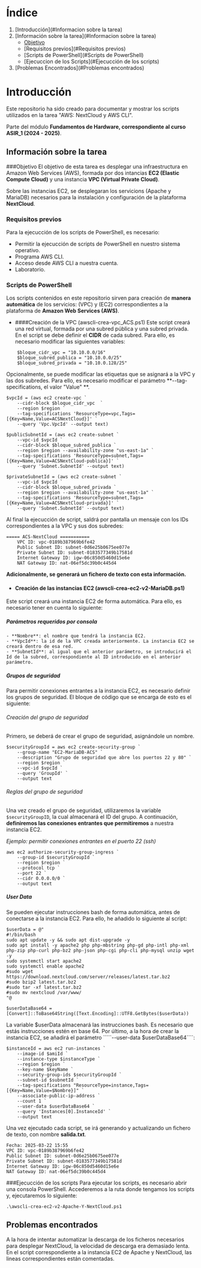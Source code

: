 # Índice
1. [Introducción](#Informacion sobre la tarea)
2. [Información sobre la tarea](#Informacion sobre la tarea)
	- [Objetivo](#Objetivo)
	- [Requisitos previos](#Requisitos previos)
	- [Scripts de PowerShell](#Scripts de PowerShell)
	- [Ejecuccion de los Scripts](#Ejecucción de los scripts)
3. [Problemas Encontrados](#Problemas encontrados)

# Introducción
Este repositorio ha sido creado para documentar y mostrar los scripts utilizados en la tarea "AWS: NextCloud y AWS CLI". 

Parte del módulo **Fundamentos de Hardware, correspondiente al curso ASIR_1 (2024 - 2025)**.

## Información sobre la tarea
###Objetivo
El objetivo de esta tarea es desplegar una infraestructura en Amazon Web Services (AWS), formada por dos intancias **EC2 (Elastic Compute Cloud)** y una instancia **VPC (Virtual Private Cloud)**. 

Sobre las instancias EC2, se desplegaran los servicions (Apache y MariaDB) necesarios para la instalación y configuración de la plataforma **NextCloud**.

### Requisitos previos
Para la  ejecucción de los scripts de PowerShell, es necesario:
- Permitir la ejecucción de scripts de PowerShell en nuestro sistema operativo.
- Programa AWS CLI.
- Acceso desde AWS CLI a nuestra cuenta.
- Laboratorio.

### Scripts de PowerShell
Los scripts contenidos en este repositorio sirven para creación de **manera automática** de los servicios: (VPC) y (EC2) correspondientes a la plataforma de **Amazon Web Services (AWS)**.
- ####Creación de la VPC (awscli-crea-vpc_ACS.ps1)
Este script creará una red virtual, formada por una subred pública y una subred privada. En el script se debe definir el **CIDR** de cada subred. Para ello, es necesario modificar las siguientes variables:

````
	$bloque_cidr_vpc = "10.10.0.0/16"
	$bloque_subred_publica = "10.10.0.0/25"
	$bloque_subred_privada = "10.10.0.128/25"
````
Opcionalmente, se puede modificar las etiquetas que se asignará a la VPC y las dos subredes. Para ello, es necesario modificar el parámetro **--tag-specifications, el valor "Value" **.
````
$vpcId = (aws ec2 create-vpc `
    --cidr-block $bloque_cidr_vpc  `
    --region $region `
    --tag-specifications 'ResourceType=vpc,Tags=[{Key=Name,Value=ACSNextCloud}]' `
    --query 'Vpc.VpcId' --output text)

$publicSubnetId = (aws ec2 create-subnet `
    --vpc-id $vpcId `
    --cidr-block $bloque_subred_publica `
    --region $region --availability-zone "us-east-1a" `
    --tag-specifications 'ResourceType=subnet,Tags=[{Key=Name,Value=ACSNextCloud-publica}]' `
    --query 'Subnet.SubnetId' --output text)

$privateSubnetId = (aws ec2 create-subnet `
    --vpc-id $vpcId `
    --cidr-block $bloque_subred_privada `
    --region $region --availability-zone "us-east-1a" `
    --tag-specifications 'ResourceType=subnet,Tags=[{Key=Name,Value=ACSNextCloud-privada}]' `
    --query 'Subnet.SubnetId' --output text)
````
Al final la ejecucción de script, saldrá por pantalla un mensaje con los IDs correspondientes a la VPC y sus dos subredes:
````
===== ACS-NextCloud ===========
	VPC ID: vpc-0189b387969b6fe42
	Public Subnet ID: subnet-0d6e25b0675ee077e
	Private Subnet ID: subnet-0183577349b17581d
	Internet Gateway ID: igw-06c850d5460d15e6e
	NAT Gateway ID: nat-06ef5dc39b0c445d4
````
**Adicionalmente, se generará un fichero de texto con esta información.**
- #### Creación de las instancias EC2 (awscli-crea-ec2-v2-MariaDB.ps1)
Este script creará una instancia EC2 de forma automática. Para ello, es necesario tener en cuenta lo siguiente:
##### Parámetros requeridos por consola
	- **Nombre**: el nombre que tendrá la instancia EC2.
	- **VpcId**: la id de la VPC creada anteriormente. La instancia EC2 se creará dentro de esa red.
	- **SubnetId**: al igual que el anterior parámetro, se introducirá el Id de la subred, correspondiente al ID introducido en el anterior parámetro.

##### Grupos de seguridad
Para permitir conexiones entrantes a la instancia EC2, es necesario definir los grupos de seguridad. El bloque de código que se encarga de esto es el siguiente:

###### Creación del grupo de seguridad
Primero, se deberá de crear el grupo de seguridad, asignándole un nombre.
````
$securityGroupId = aws ec2 create-security-group `
    --group-name "EC2-MariaDB-ACS" `
    --description "Grupo de seguridad que abre los puertos 22 y 80" `
    --region $region `
    --vpc-id $vpcId `
    --query 'GroupId' `
    --output text
````
###### Reglas del grupo de seguridad
Una vez creado el grupo de seguridad, utilizaremos la variable ````$securityGroupID````, la cual almacenará el ID del grupo. A continuación, **definiremos las conexiones entrantes que permitiremos** a nuestra instancia EC2.

*Ejemplo: permitir conexiones entrantes en el puerto 22 (ssh)*
````
aws ec2 authorize-security-group-ingress `
    --group-id $securityGroupId `
    --region $region `
    --protocol tcp `
    --port 22 `
    --cidr 0.0.0.0/0 `
    --output text
````

##### User Data
Se pueden ejecutar instrucciones bash de forma automática, antes de conectarse a la instancia EC2. Para ello, he añadido lo siguiente al script:
````
$userData = @"
#!/bin/bash
sudo apt update -y && sudo apt dist-upgrade -y
sudo apt install -y apache2 php php-mbstring php-gd php-intl php-xml php-zip php-curl php-bz2 php-json php-cgi php-cli php-mysql unzip wget -y
sudo systemctl start apache2
sudo systemctl enable apache2
#sudo wget https://download.nextcloud.com/server/releases/latest.tar.bz2
#sudo bzip2 latest.tar.bz2
#sudo tar -xf latest.tar.bz2
#sudo mv nextcloud /var/www/
"@

$userDataBase64 = [Convert]::ToBase64String([Text.Encoding]::UTF8.GetBytes($userData))
````
La variable $userData almacenará las instrucciones bash. Es necesario que estás instrucciones estén en base 64.
Por último, a la hora de crear la instancia EC2, se añadirá el parámetro `````--user-data $userDataBase64````:
````
$instanceId = aws ec2 run-instances `
    --image-id $amiId `
    --instance-type $instanceType `
    --region $region `
    --key-name $keyName `
    --security-group-ids $securityGroupId `
    --subnet-id $subnetId `
    --tag-specifications "ResourceType=instance,Tags=[{Key=Name,Value=$Nombre}]" `
    --associate-public-ip-address `
    --count 1 `
    --user-data $userDataBase64 `
    --query 'Instances[0].InstanceId' `
    --output text
````
Una vez ejecutado cada script, se irá generando y actualizando un fichero de texto, con nombre **salida.txt**.
````
Fecha: 2025-03-22 15:55
VPC ID: vpc-0189b387969b6fe42
Public Subnet ID: subnet-0d6e25b0675ee077e
Private Subnet ID: subnet-0183577349b17581d
Internet Gateway ID: igw-06c850d5460d15e6e
NAT Gateway ID: nat-06ef5dc39b0c445d4
````
###Ejecucción de los scripts
Para ejecutar los scripts, es necesario abrir una consola PowerShell. Accederemos a la ruta donde tengamos los scripts y, ejecutaremos lo siguiente:
````
.\awscli-crea-ec2-v2-Apache-Y-NextCloud.ps1
````
## Problemas encontrados
A la hora de intentar automatizar la descarga de los ficheros necesarios para desplegar NextCloud, la velocidad de descarga era demasiado lenta. En el script correspondiente a la instancia EC2 de Apache y NextCloud, las lineas correspondientes están comentadas.
